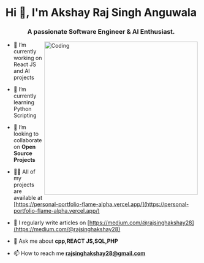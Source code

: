 
<h1 align="center">Hi 👋, I'm Akshay Raj Singh Anguwala</h1>
<h3 align="center">A passionate Software Engineer & AI Enthusiast.</h3>
<img align="right" alt="Coding" width="400" src="https://media.tenor.com/NOYF3f82b_gAAAAC/programmer.gif">

- 🔭 I’m currently working on React JS and AI projects

- 🌱 I’m currently learning Python Scripting 

- 👯 I’m looking to collaborate on **Open Source Projects**

- 👨‍💻 All of my projects are available at [https://personal-portfolio-flame-alpha.vercel.app/](https://personal-portfolio-flame-alpha.vercel.app/)

- 📝 I regularly write articles on [https://medium.com/@rajsinghakshay28](https://medium.com/@rajsinghakshay28)

- 💬 Ask me about **cpp,REACT JS,SQL,PHP**

- 📫 How to reach me **rajsinghakshay28@gmail.com**

